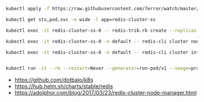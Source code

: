 ```bash
kubectl apply -f https://raw.githubusercontent.com/7error/watch/master/redis.yaml

kubectl get sts,pod,svc -o wide -l app=redis-cluster-ss

kubectl exec -it redis-cluster-ss-0 -- redis-trib.rb create --replicas 2 $(kubectl get pod -l app=redis-cluster-ss -o json | jq -r '[(.items[].status.podIP)+":6379"] | join(" ")')

kubectl exec -it redis-cluster-ss-0 -n default -- redis-cli cluster nodes

kubectl exec -it redis-cluster-ss-0 -n default -- redis-cli cluster info


kubectl run -it --rm --restart=Never --generator=run-pod/v1 --image=praqma/network-multitool pod-$RANDOM -- /bin/sh -c 'dig +noall +answer *.redis-cluster-ss.default.svc.cluster.local'
```


* https://github.com/dotbalo/k8s
* https://hub.helm.sh/charts/stable/redis
* https://adolphor.com/blog/2017/03/23/redis-cluster-node-manager.html
